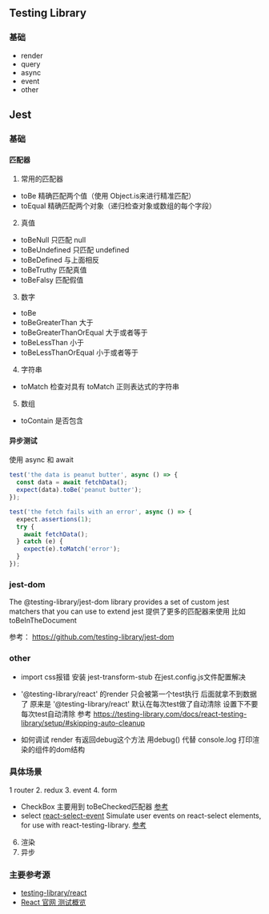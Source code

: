 ## Testing Library
### 基础
- render
- query
- async
- event
- other


## Jest
### 基础
#### 匹配器
1. 常用的匹配器
- toBe 精确匹配两个值（使用 Object.is来进行精准匹配）
- toEqual 精确匹配两个对象（递归检查对象或数组的每个字段）

2. 真值
- toBeNull 只匹配 null
- toBeUndefined   只匹配 undefined
- toBeDefined 与上面相反
- toBeTruthy 匹配真值
- toBeFalsy 匹配假值

3. 数字
- toBe 
- toBeGreaterThan 大于
- toBeGreaterThanOrEqual   大于或者等于
- toBeLessThan   小于
- toBeLessThanOrEqual 小于或者等于

4. 字符串
- toMatch  检查对具有 toMatch 正则表达式的字符串

5. 数组
- toContain  是否包含

#### 异步测试
使用 async 和 await
```js
test('the data is peanut butter', async () => {
  const data = await fetchData();
  expect(data).toBe('peanut butter');
});

test('the fetch fails with an error', async () => {
  expect.assertions(1);
  try {
    await fetchData();
  } catch (e) {
    expect(e).toMatch('error');
  }
});
```
### jest-dom
The @testing-library/jest-dom library provides a set of custom jest matchers that you can use to extend jest
提供了更多的匹配器来使用 比如
toBeInTheDocument

参考： https://github.com/testing-library/jest-dom

### other
- import css报错
安装 jest-transform-stub  在jest.config.js文件配置解决

- '@testing-library/react' 的render 只会被第一个test执行 后面就拿不到数据了
 原来是 '@testing-library/react'  默认在每次test做了自动清除  设置下不要每次test自动清除
 参考 https://testing-library.com/docs/react-testing-library/setup/#skipping-auto-cleanup
 
- 如何调试 
  render 有返回debug这个方法   用debug() 代替 console.log  打印渲染的组件的dom结构
  
  
### 具体场景
1 router
2. redux
3. event
4. form
 - CheckBox
   主要用到 toBeChecked匹配器
   [参考](https://testing-library.com/docs/react-testing-library/migrate-from-enzyme/#simulate-user-events)
 - select
   [react-select-event](https://www.npmjs.com/package/react-select-event)
   Simulate user events on react-select elements, for use with react-testing-library.
   [参考](https://testing-library.com/docs/ecosystem-react-select-event/)

6. 渲染
7. 异步


### 主要参考源
- [testing-library/react](https://testing-library.com/)
- [React 官网 测试概览](https://zh-hans.reactjs.org/docs/testing.html)


